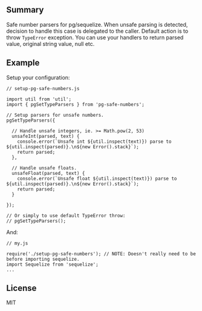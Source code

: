 
## Summary

Safe number parsers for pg/sequelize. When unsafe parsing is detected, decision to handle this case is delegated to the
caller. Default action is to throw `TypeError` exception. You can use your handlers to return parsed value, original
string value, null etc.

## Example

Setup your configuration:

    // setup-pg-safe-numbers.js

    import util from 'util';
    import { pgSetTypeParsers } from 'pg-safe-numbers';

    // Setup parsers for unsafe numbers.
    pgSetTypeParsers({

      // Handle unsafe integers, ie. >= Math.pow(2, 53)
      unsafeInt(parsed, text) {
        console.error(`Unsafe int ${util.inspect(text)}) parse to ${util.inspect(parsed)}.\n${new Error().stack}`);
        return parsed;
      },

      // Handle unsafe floats.
      unsafeFloat(parsed, text) {
        console.error(`Unsafe float ${util.inspect(text)}) parse to ${util.inspect(parsed)}.\n${new Error().stack}`);
        return parsed;
      }

    });

    // Or simply to use default TypeError throw:
    // pgSetTypeParsers();

And:

    // my.js

    require('./setup-pg-safe-numbers'); // NOTE: Doesn't really need to be before importing sequelize.
    import Sequelize from 'sequelize';
    ...

## License

MIT
